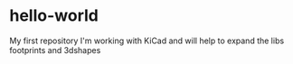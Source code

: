 # hello-world
My first repository
I'm working with KiCad and will help to expand the libs footprints and 3dshapes

